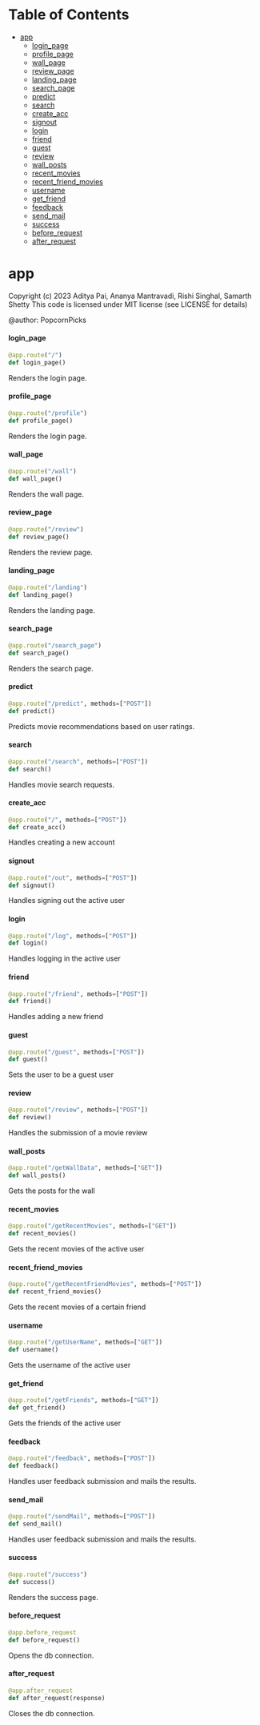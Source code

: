 # Table of Contents

* [app](#app)
  * [login\_page](#app.login_page)
  * [profile\_page](#app.profile_page)
  * [wall\_page](#app.wall_page)
  * [review\_page](#app.review_page)
  * [landing\_page](#app.landing_page)
  * [search\_page](#app.search_page)
  * [predict](#app.predict)
  * [search](#app.search)
  * [create\_acc](#app.create_acc)
  * [signout](#app.signout)
  * [login](#app.login)
  * [friend](#app.friend)
  * [guest](#app.guest)
  * [review](#app.review)
  * [wall\_posts](#app.wall_posts)
  * [recent\_movies](#app.recent_movies)
  * [recent\_friend\_movies](#app.recent_friend_movies)
  * [username](#app.username)
  * [get\_friend](#app.get_friend)
  * [feedback](#app.feedback)
  * [send\_mail](#app.send_mail)
  * [success](#app.success)
  * [before\_request](#app.before_request)
  * [after\_request](#app.after_request)

<a id="app"></a>

# app

Copyright (c) 2023 Aditya Pai, Ananya Mantravadi, Rishi Singhal, Samarth Shetty
This code is licensed under MIT license (see LICENSE for details)

@author: PopcornPicks

<a id="app.login_page"></a>

#### login\_page

```python
@app.route("/")
def login_page()
```

Renders the login page.

<a id="app.profile_page"></a>

#### profile\_page

```python
@app.route("/profile")
def profile_page()
```

Renders the login page.

<a id="app.wall_page"></a>

#### wall\_page

```python
@app.route("/wall")
def wall_page()
```

Renders the wall page.

<a id="app.review_page"></a>

#### review\_page

```python
@app.route("/review")
def review_page()
```

Renders the review page.

<a id="app.landing_page"></a>

#### landing\_page

```python
@app.route("/landing")
def landing_page()
```

Renders the landing page.

<a id="app.search_page"></a>

#### search\_page

```python
@app.route("/search_page")
def search_page()
```

Renders the search page.

<a id="app.predict"></a>

#### predict

```python
@app.route("/predict", methods=["POST"])
def predict()
```

Predicts movie recommendations based on user ratings.

<a id="app.search"></a>

#### search

```python
@app.route("/search", methods=["POST"])
def search()
```

Handles movie search requests.

<a id="app.create_acc"></a>

#### create\_acc

```python
@app.route("/", methods=["POST"])
def create_acc()
```

Handles creating a new account

<a id="app.signout"></a>

#### signout

```python
@app.route("/out", methods=["POST"])
def signout()
```

Handles signing out the active user

<a id="app.login"></a>

#### login

```python
@app.route("/log", methods=["POST"])
def login()
```

Handles logging in the active user

<a id="app.friend"></a>

#### friend

```python
@app.route("/friend", methods=["POST"])
def friend()
```

Handles adding a new friend

<a id="app.guest"></a>

#### guest

```python
@app.route("/guest", methods=["POST"])
def guest()
```

Sets the user to be a guest user

<a id="app.review"></a>

#### review

```python
@app.route("/review", methods=["POST"])
def review()
```

Handles the submission of a movie review

<a id="app.wall_posts"></a>

#### wall\_posts

```python
@app.route("/getWallData", methods=["GET"])
def wall_posts()
```

Gets the posts for the wall

<a id="app.recent_movies"></a>

#### recent\_movies

```python
@app.route("/getRecentMovies", methods=["GET"])
def recent_movies()
```

Gets the recent movies of the active user

<a id="app.recent_friend_movies"></a>

#### recent\_friend\_movies

```python
@app.route("/getRecentFriendMovies", methods=["POST"])
def recent_friend_movies()
```

Gets the recent movies of a certain friend

<a id="app.username"></a>

#### username

```python
@app.route("/getUserName", methods=["GET"])
def username()
```

Gets the username of the active user

<a id="app.get_friend"></a>

#### get\_friend

```python
@app.route("/getFriends", methods=["GET"])
def get_friend()
```

Gets the friends of the active user

<a id="app.feedback"></a>

#### feedback

```python
@app.route("/feedback", methods=["POST"])
def feedback()
```

Handles user feedback submission and mails the results.

<a id="app.send_mail"></a>

#### send\_mail

```python
@app.route("/sendMail", methods=["POST"])
def send_mail()
```

Handles user feedback submission and mails the results.

<a id="app.success"></a>

#### success

```python
@app.route("/success")
def success()
```

Renders the success page.

<a id="app.before_request"></a>

#### before\_request

```python
@app.before_request
def before_request()
```

Opens the db connection.

<a id="app.after_request"></a>

#### after\_request

```python
@app.after_request
def after_request(response)
```

Closes the db connection.

